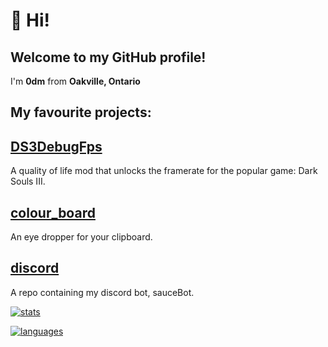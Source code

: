 # 👋 Hi! 

## Welcome to my GitHub profile!
I'm **0dm** from **Oakville, Ontario** 

## My favourite projects:
## [DS3DebugFps](https://github.com/0dm/DS3DebugFps)
A quality of life mod that unlocks the framerate for the popular game: Dark Souls III. 

## [colour_board](https://github.com/0dm/colour_board)
An eye dropper for your clipboard.

## [discord](https://github.com/0dm/discord)
A repo containing my discord bot, sauceBot.

[![stats](https://github-readme-stats.vercel.app/api?username=0dm&hide=contribs,prs)](https://github.com/anuraghazra/github-readme-stats)

[![languages](https://github-readme-stats.vercel.app/api/top-langs/?username=0dm&layout=compact)](https://github.com/anuraghazra/github-readme-stats)

